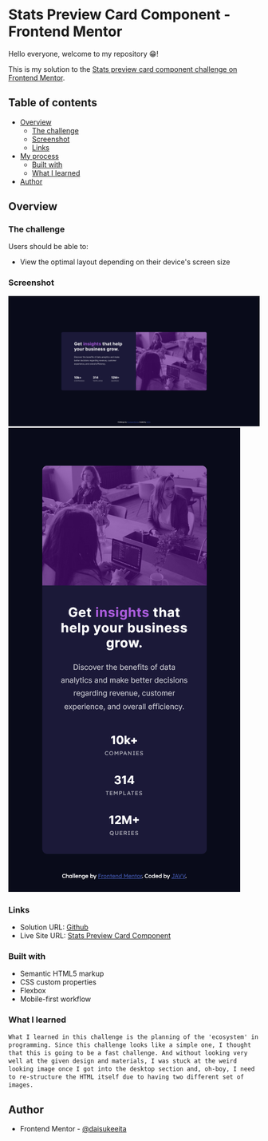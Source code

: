 # Stats Preview Card Component - Frontend Mentor

Hello everyone, welcome to my repository 😁!

This is my solution to the [Stats preview card component challenge on Frontend Mentor](https://www.frontendmentor.io/challenges/stats-preview-card-component-8JqbgoU62). 

## Table of contents

- [Overview](#overview)
  - [The challenge](#the-challenge)
  - [Screenshot](#screenshot)
  - [Links](#links)
- [My process](#my-process)
  - [Built with](#built-with)
  - [What I learned](#what-i-learned)
- [Author](#author)

## Overview

### The challenge

Users should be able to:

- View the optimal layout depending on their device's screen size

### Screenshot

![](images/stat-preview-card-component-desktop.png)
![](images/stat-preview-card-component-mobile.png)

### Links

- Solution URL: [Github](https://github.com/daisukeeita/Stat-Preview-Card-Component)
- Live Site URL: [Stats Preview Card Component](https://daisukeeita.github.io/Stat-Preview-Card-Component/)

### Built with

- Semantic HTML5 markup
- CSS custom properties
- Flexbox
- Mobile-first workflow

### What I learned

    What I learned in this challenge is the planning of the 'ecosystem' in programming. Since this challenge looks like a simple one, I thought that this is going to be a fast challenge. And without looking very well at the given design and materials, I was stuck at the weird looking image once I got into the desktop section and, oh-boy, I need to re-structure the HTML itself due to having two different set of images. 

## Author

- Frontend Mentor - [@daisukeeita](https://www.frontendmentor.io/profile/daisukeeita)